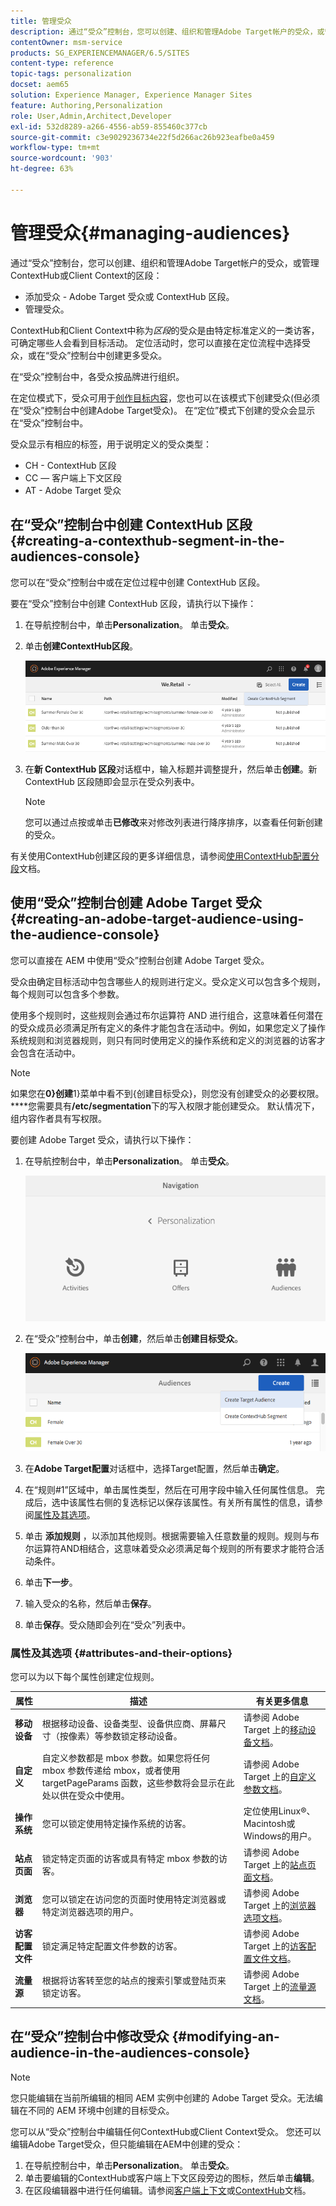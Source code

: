```yaml
---
title: 管理受众
description: 通过“受众”控制台，您可以创建、组织和管理Adobe Target帐户的受众，或管理ContextHub或客户端上下文的区段
contentOwner: msm-service
products: SG_EXPERIENCEMANAGER/6.5/SITES
content-type: reference
topic-tags: personalization
docset: aem65
solution: Experience Manager, Experience Manager Sites
feature: Authoring,Personalization
role: User,Admin,Architect,Developer
exl-id: 532d8289-a266-4556-ab59-855460c377cb
source-git-commit: c3e9029236734e22f5d266ac26b923eafbe0a459
workflow-type: tm+mt
source-wordcount: '903'
ht-degree: 63%

---
```


# 管理受众{#managing-audiences}

通过“受众”控制台，您可以创建、组织和管理Adobe Target帐户的受众，或管理ContextHub或Client Context的区段：

* 添加受众 - Adobe Target 受众或 ContextHub 区段。
* 管理受众。

ContextHub和Client Context中称为&#x200B;*区段*&#x200B;的受众是由特定标准定义的一类访客，可确定哪些人会看到目标活动。 定位活动时，您可以直接在定位流程中选择受众，或在“受众”控制台中创建更多受众。

在“受众”控制台中，各受众按品牌进行组织。

在定位模式下，受众可用于[创作目标内容](/help/sites-authoring/content-targeting-touch.md)，您也可以在该模式下创建受众(但必须在“受众”控制台中创建Adobe Target受众)。 在“定位”模式下创建的受众会显示在“受众”控制台中。

受众显示有相应的标签，用于说明定义的受众类型：

* CH - ContextHub 区段
* CC — 客户端上下文区段
* AT - Adobe Target 受众

## 在“受众”控制台中创建 ContextHub 区段 {#creating-a-contexthub-segment-in-the-audiences-console}

您可以在“受众”控制台中或在定位过程中创建 ContextHub 区段。

要在“受众”控制台中创建 ContextHub 区段，请执行以下操作：

1. 在导航控制台中，单击&#x200B;**Personalization**。 单击&#x200B;**受众**。
1. 单击&#x200B;**创建ContextHub区段**。

   ![screen-shot_2019-03-05at124034](assets/screen-shot_2019-03-05at124034.png)

1. 在&#x200B;**新 ContextHub 区段**&#x200B;对话框中，输入标题并调整提升，然后单击&#x200B;**创建**。新 ContextHub 区段随即会显示在受众列表中。

   >[!NOTE]
   >
   >您可以通过点按或单击&#x200B;**已修改**&#x200B;来对修改列表进行降序排序，以查看任何新创建的受众。

有关使用ContextHub创建区段的更多详细信息，请参阅[使用ContextHub配置分段](/help/sites-administering/segmentation.md)文档。

## 使用“受众”控制台创建 Adobe Target 受众 {#creating-an-adobe-target-audience-using-the-audience-console}

您可以直接在 AEM 中使用“受众”控制台创建 Adobe Target 受众。

受众由确定目标活动中包含哪些人的规则进行定义。受众定义可以包含多个规则，每个规则可以包含多个参数。

使用多个规则时，这些规则会通过布尔运算符 AND 进行组合，这意味着任何潜在的受众成员必须满足所有定义的条件才能包含在活动中。例如，如果您定义了操作系统规则和浏览器规则，则只有同时使用定义的操作系统和定义的浏览器的访客才会包含在活动中。

>[!NOTE]
>
>如果您在**0}创建**1}菜单中看不到{创建目标受众}，则您没有创建受众的必要权限。 ****&#x200B;您需要具有&#x200B;**/etc/segmentation**&#x200B;下的写入权限才能创建受众。 默认情况下，组内容作者具有写权限。

要创建 Adobe Target 受众，请执行以下操作：

1. 在导航控制台中，单击&#x200B;**Personalization**。 单击&#x200B;**受众**。

   ![screen-shot_2019-03-05at124139](assets/screen-shot_2019-03-05at124139.png)

1. 在“受众”控制台中，单击&#x200B;**创建**，然后单击**创建目标受众**。

   ![chlimage_1-168](assets/chlimage_1-168.png)

1. 在&#x200B;**Adobe Target配置**&#x200B;对话框中，选择Target配置，然后单击&#x200B;**确定**。
1. 在“规则#1”区域中，单击属性类型，然后在可用字段中输入任何属性信息。 完成后，选中该属性右侧的复选标记以保存该属性。有关所有属性的信息，请参阅[属性及其选项](#attributes-and-their-options)。
1. 单击 **添加规则** ，以添加其他规则。根据需要输入任意数量的规则。规则与布尔运算符AND相结合，这意味着受众必须满足每个规则的所有要求才能符合活动条件。
1. 单击&#x200B;**下一步**。
1. 输入受众的名称，然后单击&#x200B;**保存**。
1. 单击&#x200B;**保存**。受众随即会列在“受众”列表中。

### 属性及其选项 {#attributes-and-their-options}

您可以为以下每个属性创建定位规则。

| **属性** | **描述** | **有关更多信息** |
|---|---|---|
| **移动设备** | 根据移动设备、设备类型、设备供应商、屏幕尺寸（按像素）等参数锁定移动设备。 | 请参阅 Adobe Target 上的[移动设备文档](https://experienceleague.adobe.com/docs/target/using/audiences/create-audiences/categories-audiences/mobile.html)。 |
| **自定义** | 自定义参数都是 mbox 参数。如果您将任何 mbox 参数传递给 mbox，或者使用 targetPageParams 函数，这些参数将会显示在此处以供在受众中使用。 | 请参阅 Adobe Target 上的[自定义参数文档](https://experienceleague.adobe.com/docs/target/using/audiences/create-audiences/categories-audiences/custom-parameters.html)。 |
| **操作系统** | 您可以锁定使用特定操作系统的访客。 | 定位使用Linux®、Macintosh或Windows的用户。 |
| **站点页面** | 锁定特定页面的访客或具有特定 mbox 参数的访客。 | 请参阅 Adobe Target 上的[站点页面文档](https://experienceleague.adobe.com/docs/target/using/audiences/create-audiences/categories-audiences/site-pages.html)。 |
| **浏览器** | 您可以锁定在访问您的页面时使用特定浏览器或特定浏览器选项的用户。 | 请参阅 Adobe Target 上的[浏览器选项文档](https://experienceleague.adobe.com/docs/target/using/audiences/create-audiences/categories-audiences/browser.html)。 |
| **访客配置文件** | 锁定满足特定配置文件参数的访客。 | 请参阅 Adobe Target 上的[访客配置文件文档](https://experienceleague.adobe.com/docs/target/using/audiences/visitor-profiles/visitor-profile.html)。 |
| **流量源** | 根据将访客转至您的站点的搜索引擎或登陆页来锁定访客。 | 请参阅 Adobe Target 上的[流量源文档](https://experienceleague.adobe.com/docs/target/using/audiences/create-audiences/categories-audiences/traffic-sources.html)。 |

## 在“受众”控制台中修改受众 {#modifying-an-audience-in-the-audiences-console}

>[!NOTE]
>
>您只能编辑在当前所编辑的相同 AEM 实例中创建的 Adobe Target 受众。无法编辑在不同的 AEM 环境中创建的目标受众。

您可以从“受众”控制台中编辑任何ContextHub或Client Context受众。 您还可以编辑Adobe Target受众，但只能编辑在AEM中创建的受众：

1. 在导航控制台中，单击&#x200B;**Personalization**。 单击&#x200B;**受众**。
1. 单击要编辑的ContextHub或客户端上下文区段旁边的图标，然后单击&#x200B;**编辑**。
1. 在区段编辑器中进行任何编辑。请参阅[客户端上下文](/help/sites-administering/campaign-segmentation.md)或[ContextHub](/help/sites-developing/ch-configuring.md)文档。
